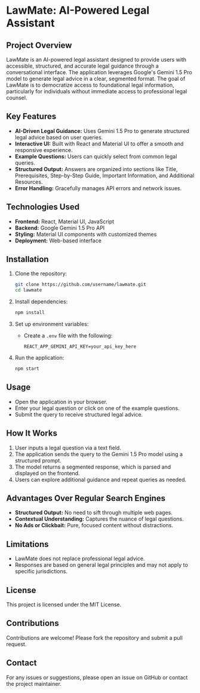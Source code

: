 # LawMate: AI-Powered Legal Assistant

## Project Overview

LawMate is an AI-powered legal assistant designed to provide users with accessible, structured, and accurate legal guidance through a conversational interface. The application leverages Google's Gemini 1.5 Pro model to generate legal advice in a clear, segmented format. The goal of LawMate is to democratize access to foundational legal information, particularly for individuals without immediate access to professional legal counsel.

## Key Features

* **AI-Driven Legal Guidance:** Uses Gemini 1.5 Pro to generate structured legal advice based on user queries.
* **Interactive UI:** Built with React and Material UI to offer a smooth and responsive experience.
* **Example Questions:** Users can quickly select from common legal queries.
* **Structured Output:** Answers are organized into sections like Title, Prerequisites, Step-by-Step Guide, Important Information, and Additional Resources.
* **Error Handling:** Gracefully manages API errors and network issues.

## Technologies Used

* **Frontend:** React, Material UI, JavaScript
* **Backend:** Google Gemini 1.5 Pro API
* **Styling:** Material UI components with customized themes
* **Deployment:** Web-based interface

## Installation

1. Clone the repository:

   ```bash
   git clone https://github.com/username/lawmate.git
   cd lawmate
   ```
2. Install dependencies:

   ```bash
   npm install
   ```
3. Set up environment variables:

   * Create a `.env` file with the following:

     ```env
     REACT_APP_GEMINI_API_KEY=your_api_key_here
     ```
4. Run the application:

   ```bash
   npm start
   ```

## Usage

* Open the application in your browser.
* Enter your legal question or click on one of the example questions.
* Submit the query to receive structured legal advice.

## How It Works

1. User inputs a legal question via a text field.
2. The application sends the query to the Gemini 1.5 Pro model using a structured prompt.
3. The model returns a segmented response, which is parsed and displayed on the frontend.
4. Users can explore additional guidance and repeat queries as needed.

## Advantages Over Regular Search Engines

* **Structured Output:** No need to sift through multiple web pages.
* **Contextual Understanding:** Captures the nuance of legal questions.
* **No Ads or Clickbait:** Pure, focused content without distractions.

## Limitations

* LawMate does not replace professional legal advice.
* Responses are based on general legal principles and may not apply to specific jurisdictions.

## License

This project is licensed under the MIT License.

## Contributions

Contributions are welcome! Please fork the repository and submit a pull request.

## Contact

For any issues or suggestions, please open an issue on GitHub or contact the project maintainer.